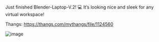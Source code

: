 Just finished Blender-Laptop-V.2! 💻 It’s looking nice and sleek for any virtual workspace!

Thangs: https://thangs.com/mythangs/file/1124560

![image](https://github.com/user-attachments/assets/8e70ab85-ae79-47f3-bcc2-4f7c03526ac3)

